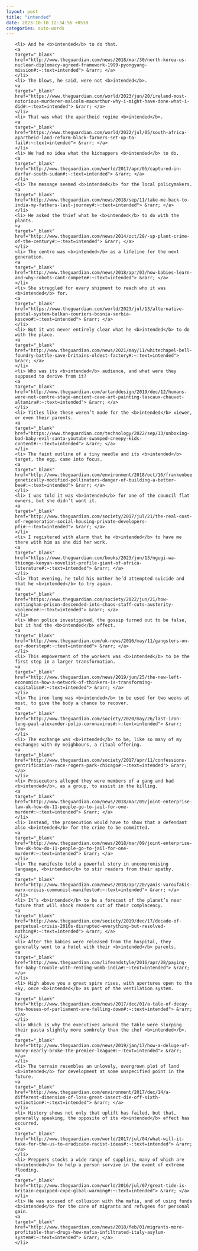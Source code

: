 ```yaml
---
layout: post
title: "intended"
date: 2023-10-10 12:34:56 +0530
categories: auto-words
---
```

<ol>

    <li> And he <b>intended</b> to do that.
    <a 
    target="_blank" 
    href="http://www.theguardian.com/news/2018/mar/30/north-korea-us-nuclear-diplomacy-agreed-framework-1999-pyongyang-mission#:~:text=intended"> &rarr; </a>
    </li>
    <li> The blows, he said, were not <b>intended</b>.
    <a 
    target="_blank" 
    href="https://www.theguardian.com/world/2023/jun/20/ireland-most-notorious-murderer-malcolm-macarthur-why-i-might-have-done-what-i-did#:~:text=intended"> &rarr; </a>
    </li>
    <li> That was what the apartheid regime <b>intended</b>.
    <a 
    target="_blank" 
    href="https://www.theguardian.com/world/2022/jul/05/south-africa-apartheid-land-reform-black-farmers-set-up-to-fail#:~:text=intended"> &rarr; </a>
    </li>
    <li> We had no idea what the kidnappers <b>intended</b> to do.
    <a 
    target="_blank" 
    href="http://www.theguardian.com/world/2017/apr/05/captured-in-darfur-south-sudan#:~:text=intended"> &rarr; </a>
    </li>
    <li> The message seemed <b>intended</b> for the local policymakers.
    <a 
    target="_blank" 
    href="http://www.theguardian.com/news/2018/sep/11/take-me-back-to-india-my-fathers-last-journey#:~:text=intended"> &rarr; </a>
    </li>
    <li> He asked the thief what he <b>intended</b> to do with the plants.
    <a 
    target="_blank" 
    href="http://www.theguardian.com/news/2014/oct/28/-sp-plant-crime-of-the-century#:~:text=intended"> &rarr; </a>
    </li>
    <li> The centre was <b>intended</b> as a lifeline for the next generation.
    <a 
    target="_blank" 
    href="http://www.theguardian.com/news/2018/apr/03/how-babies-learn-and-why-robots-cant-compete#:~:text=intended"> &rarr; </a>
    </li>
    <li> She struggled for every shipment to reach who it was <b>intended</b> for.
    <a 
    target="_blank" 
    href="https://www.theguardian.com/world/2023/jul/13/alternative-postal-system-balkan-couriers-bosnia-serbia-kosovo#:~:text=intended"> &rarr; </a>
    </li>
    <li> But it was never entirely clear what he <b>intended</b> to do with the place.
    <a 
    target="_blank" 
    href="http://www.theguardian.com/news/2021/may/11/whitechapel-bell-foundry-battle-save-britains-oldest-factory#:~:text=intended"> &rarr; </a>
    </li>
    <li> Who was its <b>intended</b> audience, and what were they supposed to derive from it?
    <a 
    target="_blank" 
    href="http://www.theguardian.com/artanddesign/2019/dec/12/humans-were-not-centre-stage-ancient-cave-art-painting-lascaux-chauvet-altamira#:~:text=intended"> &rarr; </a>
    </li>
    <li> Titles like these weren’t made for the <b>intended</b> viewer, or even their parents.
    <a 
    target="_blank" 
    href="https://www.theguardian.com/technology/2022/sep/13/unboxing-bad-baby-evil-santa-youtube-swamped-creepy-kids-content#:~:text=intended"> &rarr; </a>
    </li>
    <li> The faint outline of a tiny needle and its <b>intended</b> target, the egg, came into focus.
    <a 
    target="_blank" 
    href="http://www.theguardian.com/environment/2018/oct/16/frankenbees-genetically-modified-pollinators-danger-of-building-a-better-bee#:~:text=intended"> &rarr; </a>
    </li>
    <li> I was told it was <b>intended</b> for one of the council flat owners, but she didn’t want it.
    <a 
    target="_blank" 
    href="http://www.theguardian.com/society/2017/jul/21/the-real-cost-of-regeneration-social-housing-private-developers-pfi#:~:text=intended"> &rarr; </a>
    </li>
    <li> I registered with alarm that he <b>intended</b> to have me there with him as she did her work.
    <a 
    target="_blank" 
    href="https://www.theguardian.com/books/2023/jun/13/ngugi-wa-thiongo-kenyan-novelist-profile-giant-of-africa-literature#:~:text=intended"> &rarr; </a>
    </li>
    <li> That evening, he told his mother he’d attempted suicide and that he <b>intended</b> to try again.
    <a 
    target="_blank" 
    href="https://www.theguardian.com/society/2022/jun/21/how-nottingham-prison-descended-into-chaos-staff-cuts-austerity-violence#:~:text=intended"> &rarr; </a>
    </li>
    <li> When police investigated, the gossip turned out to be false, but it had the <b>intended</b> effect.
    <a 
    target="_blank" 
    href="http://www.theguardian.com/uk-news/2016/may/11/gangsters-on-our-doorstep#:~:text=intended"> &rarr; </a>
    </li>
    <li> This empowerment of the workers was <b>intended</b> to be the first step in a larger transformation.
    <a 
    target="_blank" 
    href="http://www.theguardian.com/news/2019/jun/25/the-new-left-economics-how-a-network-of-thinkers-is-transforming-capitalism#:~:text=intended"> &rarr; </a>
    </li>
    <li> The iron lung was <b>intended</b> to be used for two weeks at most, to give the body a chance to recover.
    <a 
    target="_blank" 
    href="http://www.theguardian.com/society/2020/may/26/last-iron-lung-paul-alexander-polio-coronavirus#:~:text=intended"> &rarr; </a>
    </li>
    <li> The exchange was <b>intended</b> to be, like so many of my exchanges with my neighbours, a ritual offering.
    <a 
    target="_blank" 
    href="http://www.theguardian.com/society/2017/apr/11/confessions-gentrification-race-rogers-park-chicago#:~:text=intended"> &rarr; </a>
    </li>
    <li> Prosecutors alleged they were members of a gang and had <b>intended</b>, as a group, to assist in the killing.
    <a 
    target="_blank" 
    href="http://www.theguardian.com/news/2018/mar/09/joint-enterprise-law-uk-how-do-11-people-go-to-jail-for-one-murder#:~:text=intended"> &rarr; </a>
    </li>
    <li> Instead, the prosecution would have to show that a defendant also <b>intended</b> for the crime to be committed.
    <a 
    target="_blank" 
    href="http://www.theguardian.com/news/2018/mar/09/joint-enterprise-law-uk-how-do-11-people-go-to-jail-for-one-murder#:~:text=intended"> &rarr; </a>
    </li>
    <li> The manifesto told a powerful story in uncompromising language, <b>intended</b> to stir readers from their apathy.
    <a 
    target="_blank" 
    href="http://www.theguardian.com/news/2018/apr/20/yanis-varoufakis-marx-crisis-communist-manifesto#:~:text=intended"> &rarr; </a>
    </li>
    <li> It’s <b>intended</b> to be a forecast of the planet’s near future that will shock readers out of their complacency.
    <a 
    target="_blank" 
    href="http://www.theguardian.com/society/2019/dec/17/decade-of-perpetual-crisis-2010s-disrupted-everything-but-resolved-nothing#:~:text=intended"> &rarr; </a>
    </li>
    <li> After the babies were released from the hospital, they generally went to a hotel with their <b>intended</b> parents.
    <a 
    target="_blank" 
    href="http://www.theguardian.com/lifeandstyle/2016/apr/28/paying-for-baby-trouble-with-renting-womb-india#:~:text=intended"> &rarr; </a>
    </li>
    <li> High above you a great spire rises, with apertures open to the sky, once <b>intended</b> as part of the ventilation system.
    <a 
    target="_blank" 
    href="http://www.theguardian.com/news/2017/dec/01/a-tale-of-decay-the-houses-of-parliament-are-falling-down#:~:text=intended"> &rarr; </a>
    </li>
    <li> Which is why the executives around the table were slurping their pasta slightly more sombrely than the chef <b>intended</b>.
    <a 
    target="_blank" 
    href="http://www.theguardian.com/news/2019/jan/17/how-a-deluge-of-money-nearly-broke-the-premier-league#:~:text=intended"> &rarr; </a>
    </li>
    <li> The terrain resembles an unlovely, overgrown plot of land <b>intended</b> for development at some unspecified point in the future.
    <a 
    target="_blank" 
    href="http://www.theguardian.com/environment/2017/dec/14/a-different-dimension-of-loss-great-insect-die-off-sixth-extinction#:~:text=intended"> &rarr; </a>
    </li>
    <li> History shows not only that uplift has failed, but that, generally speaking, the opposite of its <b>intended</b> effect has occurred.
    <a 
    target="_blank" 
    href="http://www.theguardian.com/world/2017/jul/04/what-will-it-take-for-the-us-to-eradicate-racist-ideas#:~:text=intended"> &rarr; </a>
    </li>
    <li> Preppers stocks a wide range of supplies, many of which are <b>intended</b> to help a person survive in the event of extreme flooding.
    <a 
    target="_blank" 
    href="http://www.theguardian.com/world/2016/jul/07/great-tide-is-britain-equipped-cope-glbal-warming#:~:text=intended"> &rarr; </a>
    </li>
    <li> He was accused of collusion with the mafia, and of using funds <b>intended</b> for the care of migrants and refugees for personal gain.
    <a 
    target="_blank" 
    href="http://www.theguardian.com/news/2018/feb/01/migrants-more-profitable-than-drugs-how-mafia-infiltrated-italy-asylum-system#:~:text=intended"> &rarr; </a>
    </li>